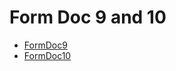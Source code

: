 # Form Doc 9 and 10
  - [FormDoc9](/modules/basic-forms-9-10/FormDoc9.md)
  - [FormDoc10](/modules/basic-forms-9-10/FormDoc10.md)
